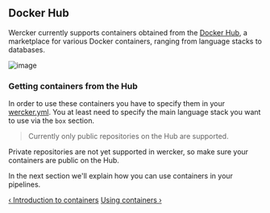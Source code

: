 ## Docker Hub

Wercker currently supports containers obtained from the [Docker
Hub](https://hub.docker.com), a marketplace for various Docker
containers, ranging from language stacks to databases.

![image](/images/dockerhub.png)

### Getting containers from the Hub

In order to use these containers you have to specify them in your
[wercker.yml](/learn/wercker-yml/01_introduction.html). You at least
need to specify  the main language stack you want to use via the `box`
section.

> Currently only public repositories on the Hub are supported.

Private repositories are not yet supported in wercker, so make sure your
containers are public on the Hub.

In the next section we'll explain how you can use containers in your
pipelines.

[&lsaquo; Introduction to containers](/learn/containers/01_introduction.html "nav previous containers")
[Using containers &rsaquo;](/learn/containers/03_using-containers.html "nav next containers")
